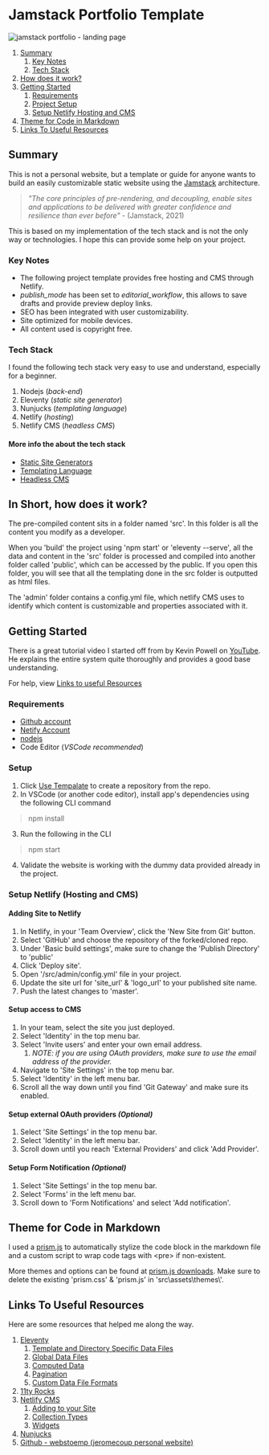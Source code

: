# Jamstack Portfolio Template

![jamstack portfolio - landing page](https://user-images.githubusercontent.com/60667206/155888584-867f73cf-8660-43a1-94ec-47a90f7bd949.png)

1. [Summary](#summary)
    1. [Key Notes](#key-notes)
    2. [Tech Stack](#tech-stack)
2. [How does it work?](#in-short-how-does-it-work)
3. [Getting Started](#getting-started)
    1. [Requirements](#requirements)
    2. [Project Setup](#setup)
    3. [Setup Netlify Hosting and CMS](#setup-netlify-hosting-and-cms)
4. [Theme for Code in Markdown](#theme-for-code-in-markdown)
5. [Links To Useful Resources](#links-to-useful-resources)


## Summary

This is not a personal website, but a template or guide for anyone wants to build an easily customizable static website using the [Jamstack](https://jamstack.org/) architecture.

> *"The core principles of pre-rendering, and decoupling, enable sites and applications to be delivered with greater confidence and resilience than ever before"* - (Jamstack, 2021)

This is based on my implementation of the tech stack and is not the only way or technologies. I hope this can provide some help on your project.

### Key Notes
- The following project template provides free hosting and CMS through Netlify.
- *publish_mode* has been set to *editorial_workflow*, this allows to save drafts and provide preview deploy links.
- SEO has been integrated with user customizability.
- Site optimized for mobile devices.
- All content used is copyright free.

### Tech Stack

I found the following tech stack very easy to use and understand, especially for a beginner.
1. Nodejs (*back-end*)
2. Eleventy (*static site generator*)
3. Nunjucks (*templating language*)
4. Netlify (*hosting*)
5. Netlify CMS (*headless CMS*)

#### More info the about the tech stack

- [Static Site Generators](https://www.netlify.com/blog/2020/04/14/what-is-a-static-site-generator-and-3-ways-to-find-the-best-one/)
- [Templating Language](https://en.wikipedia.org/wiki/Template_processor)
- [Headless CMS](https://www.sanity.io/blog/headless-cms-explained)

## In Short, how does it work?

The pre-compiled content sits in a folder named 'src'. In this folder is all the content you modify as a developer. 

When you 'build' the project using 'npm start' or 'eleventy --serve', all the data and content in the 'src' folder is processed and compiled into another folder called 'public', which can be accessed by the public. If you open this folder, you will see that all the templating done in the src folder is outputted as html files. 

The 'admin' folder contains a config.yml file, which netlify CMS uses to identify which content is customizable and properties associated with it.

## Getting Started

There is a great tutorial video I started off from by Kevin Powell on [YouTube](https://www.youtube.com/watch?v=4wD00RT6d-g). He explains the entire system quite thoroughly and provides a good base understanding.

For help, view [Links to useful Resources](#links-to-useful-resources)

### Requirements

- [Github account](https://github.com/)
- [Netify Account](https://app.netlify.com/)
- [nodejs](https://nodejs.org/en/download/)
- Code Editor (*VSCode recommended*)

### Setup

1. Click [Use Tempalate](https://docs.github.com/en/repositories/creating-and-managing-repositories/creating-a-repository-from-a-template#creating-a-repository-from-a-template) to create a repository from the repo.
2. In VSCode (or another code editor), install app's dependencies using the following CLI command
> npm install
3. Run the following in the CLI
> npm start
4. Validate the website is working with the dummy data provided already in the project.

### Setup Netlify (Hosting and CMS)

#### Adding Site to Netlify

1. In Netlify, in your 'Team Overview', click the 'New Site from Git' button.
2. Select 'GitHub' and choose the repository of the forked/cloned repo.
3. Under 'Basic build settings', make sure to change the 'Publish Directory' to 'public'
4. Click 'Deploy site'.
5. Open '/src/admin/config.yml' file in your project.
6. Update the site url for 'site_url' & 'logo_url' to your published site name.
7. Push the latest changes to 'master'.

#### Setup access to CMS

1. In your team, select the site you just deployed.
2. Select 'Identity' in the top menu bar.
3. Select 'Invite users' and enter your own email address.
    1. *NOTE: if you are using OAuth providers, make sure to use the email address of the provider.*
4. Navigate to 'Site Settings' in the top menu bar.
5. Select 'Identity' in the left menu bar.
6. Scroll all the way down until you find 'Git Gateway' and make sure its enabled.

#### Setup external OAuth providers *(Optional)*

1. Select 'Site Settings' in the top menu bar.
2. Select 'Identity' in the left menu bar.
3. Scroll down until you reach 'External Providers' and click 'Add Provider'.

#### Setup Form Notification *(Optional)*

1. Select 'Site Settings' in the top menu bar.
2. Select 'Forms' in the left menu bar.
3. Scroll down to 'Form Notifications' and select 'Add notification'.

## Theme for Code in Markdown

I used a [prism.js](https://prismjs.com/) to automatically stylize the code block in the markdown file and a custom script to wrap code tags with &lt;pre> if non-existent. 

More themes and options can be found at [prism.js downloads](https://prismjs.com/download.html#themes=prism-okaidia&languages=markup+css+clike+javascript). Make sure to delete the existing 'prism.css' & 'prism.js' in 'src\assets\themes\\'.

## Links To Useful Resources

Here are some resources that helped me along the way.

1. [Eleventy](https://www.11ty.dev/docs/)
    1. [Template and Directory Specific Data Files](https://www.11ty.dev/docs/data-template-dir/)
    2. [Global Data Files](https://www.11ty.dev/docs/data-global/)
    3. [Computed Data](https://www.11ty.dev/docs/data-computed/)
    4. [Pagination](https://www.11ty.dev/docs/pagination/nav/)
    5. [Custom Data File Formats](https://www.11ty.dev/docs/data-custom/)
2. [11ty Rocks](https://11ty.rocks/)
3. [Netlify CMS](https://www.netlifycms.org/docs/intro/)
    1. [Adding to your Site](https://www.netlifycms.org/docs/add-to-your-site/)
    2. [Collection Types](https://www.netlifycms.org/docs/collection-types/)
    3. [Widgets](https://www.netlifycms.org/docs/widgets/#header)
4. [Nunjucks](https://mozilla.github.io/nunjucks/templating.html)
5. [Github - webstoemp (jeromecoup personal website)](https://github.com/jeromecoupe/webstoemp)
